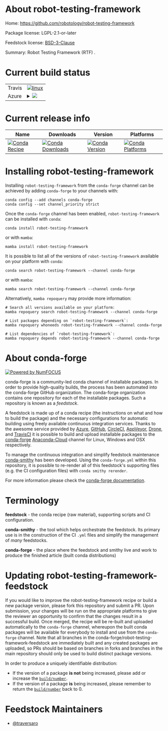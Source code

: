 About robot-testing-framework
=============================

Home: https://github.com/robotology/robot-testing-framework

Package license: LGPL-2.1-or-later

Feedstock license: [BSD-3-Clause](https://github.com/conda-forge/robot-testing-framework-feedstock/blob/main/LICENSE.txt)

Summary: Robot Testing Framework (RTF) .

Current build status
====================


<table><tr>
    <td>Travis</td>
    <td>
      <a href="https://app.travis-ci.com/conda-forge/robot-testing-framework-feedstock">
        <img alt="linux" src="https://img.shields.io/travis/com/conda-forge/robot-testing-framework-feedstock/main.svg?label=Linux">
      </a>
    </td>
  </tr>
    
  <tr>
    <td>Azure</td>
    <td>
      <details>
        <summary>
          <a href="https://dev.azure.com/conda-forge/feedstock-builds/_build/latest?definitionId=13260&branchName=main">
            <img src="https://dev.azure.com/conda-forge/feedstock-builds/_apis/build/status/robot-testing-framework-feedstock?branchName=main">
          </a>
        </summary>
        <table>
          <thead><tr><th>Variant</th><th>Status</th></tr></thead>
          <tbody><tr>
              <td>linux_64</td>
              <td>
                <a href="https://dev.azure.com/conda-forge/feedstock-builds/_build/latest?definitionId=13260&branchName=main">
                  <img src="https://dev.azure.com/conda-forge/feedstock-builds/_apis/build/status/robot-testing-framework-feedstock?branchName=main&jobName=linux&configuration=linux%20linux_64_" alt="variant">
                </a>
              </td>
            </tr><tr>
              <td>linux_aarch64</td>
              <td>
                <a href="https://dev.azure.com/conda-forge/feedstock-builds/_build/latest?definitionId=13260&branchName=main">
                  <img src="https://dev.azure.com/conda-forge/feedstock-builds/_apis/build/status/robot-testing-framework-feedstock?branchName=main&jobName=linux&configuration=linux%20linux_aarch64_" alt="variant">
                </a>
              </td>
            </tr><tr>
              <td>linux_ppc64le</td>
              <td>
                <a href="https://dev.azure.com/conda-forge/feedstock-builds/_build/latest?definitionId=13260&branchName=main">
                  <img src="https://dev.azure.com/conda-forge/feedstock-builds/_apis/build/status/robot-testing-framework-feedstock?branchName=main&jobName=linux&configuration=linux%20linux_ppc64le_" alt="variant">
                </a>
              </td>
            </tr><tr>
              <td>osx_64</td>
              <td>
                <a href="https://dev.azure.com/conda-forge/feedstock-builds/_build/latest?definitionId=13260&branchName=main">
                  <img src="https://dev.azure.com/conda-forge/feedstock-builds/_apis/build/status/robot-testing-framework-feedstock?branchName=main&jobName=osx&configuration=osx%20osx_64_" alt="variant">
                </a>
              </td>
            </tr><tr>
              <td>osx_arm64</td>
              <td>
                <a href="https://dev.azure.com/conda-forge/feedstock-builds/_build/latest?definitionId=13260&branchName=main">
                  <img src="https://dev.azure.com/conda-forge/feedstock-builds/_apis/build/status/robot-testing-framework-feedstock?branchName=main&jobName=osx&configuration=osx%20osx_arm64_" alt="variant">
                </a>
              </td>
            </tr><tr>
              <td>win_64</td>
              <td>
                <a href="https://dev.azure.com/conda-forge/feedstock-builds/_build/latest?definitionId=13260&branchName=main">
                  <img src="https://dev.azure.com/conda-forge/feedstock-builds/_apis/build/status/robot-testing-framework-feedstock?branchName=main&jobName=win&configuration=win%20win_64_" alt="variant">
                </a>
              </td>
            </tr>
          </tbody>
        </table>
      </details>
    </td>
  </tr>
</table>

Current release info
====================

| Name | Downloads | Version | Platforms |
| --- | --- | --- | --- |
| [![Conda Recipe](https://img.shields.io/badge/recipe-robot--testing--framework-green.svg)](https://anaconda.org/conda-forge/robot-testing-framework) | [![Conda Downloads](https://img.shields.io/conda/dn/conda-forge/robot-testing-framework.svg)](https://anaconda.org/conda-forge/robot-testing-framework) | [![Conda Version](https://img.shields.io/conda/vn/conda-forge/robot-testing-framework.svg)](https://anaconda.org/conda-forge/robot-testing-framework) | [![Conda Platforms](https://img.shields.io/conda/pn/conda-forge/robot-testing-framework.svg)](https://anaconda.org/conda-forge/robot-testing-framework) |

Installing robot-testing-framework
==================================

Installing `robot-testing-framework` from the `conda-forge` channel can be achieved by adding `conda-forge` to your channels with:

```
conda config --add channels conda-forge
conda config --set channel_priority strict
```

Once the `conda-forge` channel has been enabled, `robot-testing-framework` can be installed with `conda`:

```
conda install robot-testing-framework
```

or with `mamba`:

```
mamba install robot-testing-framework
```

It is possible to list all of the versions of `robot-testing-framework` available on your platform with `conda`:

```
conda search robot-testing-framework --channel conda-forge
```

or with `mamba`:

```
mamba search robot-testing-framework --channel conda-forge
```

Alternatively, `mamba repoquery` may provide more information:

```
# Search all versions available on your platform:
mamba repoquery search robot-testing-framework --channel conda-forge

# List packages depending on `robot-testing-framework`:
mamba repoquery whoneeds robot-testing-framework --channel conda-forge

# List dependencies of `robot-testing-framework`:
mamba repoquery depends robot-testing-framework --channel conda-forge
```


About conda-forge
=================

[![Powered by
NumFOCUS](https://img.shields.io/badge/powered%20by-NumFOCUS-orange.svg?style=flat&colorA=E1523D&colorB=007D8A)](https://numfocus.org)

conda-forge is a community-led conda channel of installable packages.
In order to provide high-quality builds, the process has been automated into the
conda-forge GitHub organization. The conda-forge organization contains one repository
for each of the installable packages. Such a repository is known as a *feedstock*.

A feedstock is made up of a conda recipe (the instructions on what and how to build
the package) and the necessary configurations for automatic building using freely
available continuous integration services. Thanks to the awesome service provided by
[Azure](https://azure.microsoft.com/en-us/services/devops/), [GitHub](https://github.com/),
[CircleCI](https://circleci.com/), [AppVeyor](https://www.appveyor.com/),
[Drone](https://cloud.drone.io/welcome), and [TravisCI](https://travis-ci.com/)
it is possible to build and upload installable packages to the
[conda-forge](https://anaconda.org/conda-forge) [Anaconda-Cloud](https://anaconda.org/)
channel for Linux, Windows and OSX respectively.

To manage the continuous integration and simplify feedstock maintenance
[conda-smithy](https://github.com/conda-forge/conda-smithy) has been developed.
Using the ``conda-forge.yml`` within this repository, it is possible to re-render all of
this feedstock's supporting files (e.g. the CI configuration files) with ``conda smithy rerender``.

For more information please check the [conda-forge documentation](https://conda-forge.org/docs/).

Terminology
===========

**feedstock** - the conda recipe (raw material), supporting scripts and CI configuration.

**conda-smithy** - the tool which helps orchestrate the feedstock.
                   Its primary use is in the construction of the CI ``.yml`` files
                   and simplify the management of *many* feedstocks.

**conda-forge** - the place where the feedstock and smithy live and work to
                  produce the finished article (built conda distributions)


Updating robot-testing-framework-feedstock
==========================================

If you would like to improve the robot-testing-framework recipe or build a new
package version, please fork this repository and submit a PR. Upon submission,
your changes will be run on the appropriate platforms to give the reviewer an
opportunity to confirm that the changes result in a successful build. Once
merged, the recipe will be re-built and uploaded automatically to the
`conda-forge` channel, whereupon the built conda packages will be available for
everybody to install and use from the `conda-forge` channel.
Note that all branches in the conda-forge/robot-testing-framework-feedstock are
immediately built and any created packages are uploaded, so PRs should be based
on branches in forks and branches in the main repository should only be used to
build distinct package versions.

In order to produce a uniquely identifiable distribution:
 * If the version of a package **is not** being increased, please add or increase
   the [``build/number``](https://docs.conda.io/projects/conda-build/en/latest/resources/define-metadata.html#build-number-and-string).
 * If the version of a package **is** being increased, please remember to return
   the [``build/number``](https://docs.conda.io/projects/conda-build/en/latest/resources/define-metadata.html#build-number-and-string)
   back to 0.

Feedstock Maintainers
=====================

* [@traversaro](https://github.com/traversaro/)

